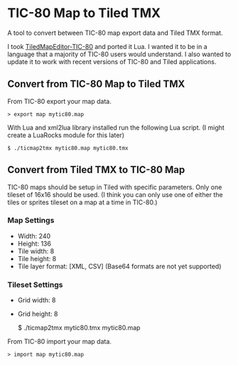 # TIC-80 Map to Tiled TMX

A tool to convert between TIC-80 map export data and Tiled TMX format.

I took [TiledMapEditor-TIC-80](https://github.com/AlRado/TiledMapEditor-TIC-80)
and ported it Lua. I wanted it to be in a language that a majority of TIC-80 users
would understand. I also wanted to update it to work with recent versions of TIC-80
and Tiled applications.

## Convert from TIC-80 Map to Tiled TMX

From TIC-80 export your map data.

    > export map mytic80.map

With Lua and xml2lua library installed run the following Lua script. (I might create
a LuaRocks module for this later)

    $ ./ticmap2tmx mytic80.map mytic80.tmx

## Convert from Tiled TMX to TIC-80 Map

TIC-80 maps should be setup in Tiled with specific parameters. Only one tileset of 
16x16 should be used. (I think you can only use one of either the tiles or sprites
tileset on a map at a time in TIC-80.)

### Map Settings

- Width: 240
- Height: 136
- Tile width: 8
- Tile height: 8
- Tile layer format: [XML, CSV] (Base64 formats are not yet supported)

### Tileset Settings

- Grid width: 8
- Grid height: 8

    $ ./ticmap2tmx mytic80.tmx mytic80.map
    
From TIC-80 import your map data.

    > import map mytic80.map
